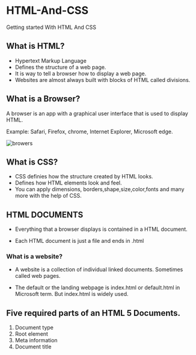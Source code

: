 # HTML-And-CSS
Getting started With HTML And CSS

## What is HTML?
- Hypertext Markup Language
- Defines the  structure of a web page.
- It is way to tell a browser how to display a web page.
- Websites are almost always built with blocks of HTML called divisions.

## What is a Browser?
A browser is an app with a graphical user interface that is used to display HTML.

Example: Safari, Firefox, chrome, Internet Explorer, Microsoft edge.

![browers](https://user-images.githubusercontent.com/10678180/33669018-e9907162-da66-11e7-9863-fdce4106026a.PNG)

## What is CSS?
- CSS definies how the structure created by HTML looks.
- Defines how HTML elements look and feel.
- You can apply dimensions, borders,shape,size,color,fonts and many more with the help of CSS.

## HTML DOCUMENTS
- Everything that a browser displays is contained in a HTML document. 

- Each HTML document is just a file and ends in .html

### What is a website?
- A website is a collection of individual linked documents. Sometimes called web pages.

- The default or the landing webpage is index.html or default.html in Microsoft term. But index.html is widely used.

## Five required parts of an HTML 5 Documents.
1. Document type
0. Root element
0. Meta information
0. Document title





